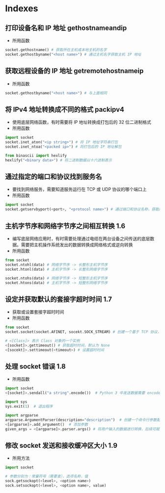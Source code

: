 # Indexes

## 打印设备名和 IP 地址 gethostnameandip
- 所用函数

```py
socket.gethostname() # 获取所在主机或本地主机的名字
socket.gethostbyname("<host name>") # 通过主机名字获取主机 IP 地址
```

## 获取远程设备的 IP 地址 getremotehostnameip
- 所用函数

```py
socket.gethostbyname("<host name>") # 与上面相同
```

## 将 IPv4 地址转换成不同的格式 packipv4
- 使用底层网络函数，有时需要将 IP 地址转换成打包后的 32 位二进制格式
- 所用函数

```py
import socket
socket.inet_aton("<ip string>") # 将 IP 地址字符串打包
socket.inet_ntoa("<packed ip>") # 将打包后的 IP 地址解包

from binascii import hexlify
hexlify("<binary data>") # 将二进制数据以十六进制表示
```

## 通过指定的端口和协议找到服务名
- 要找到网络服务，需要知道服务运行在 TCP 或 UDP 协议的哪个端口上
- 所用函数

```py
import socket
socket.getservbyport(<port>, "<protocol name>") # 通过端口和协议名称，获取服务的名字 
```

## 主机字节序和网络字节序之间相互转换 1.6
- 编写底层网络应用时，有时需要处理通过电缆在两台设备之间传送的底层数据。需要把主机操作系统发出的数据转换成网络格式或逆向转换
- 所用函数

```py
from socket
socket.ntohl(data) # 网络字节序 -> 长整形主机字节序
socket.htonl(data) # 主机字节序 -> 长整形网络字节序

socket.ntohs(data) # 网络字节序 -> 短整形主机字节序
socket.htons(data) # 主机字节序 -> 短整形网络字节序
```
## 设定并获取默认的套接字超时时间 1.7
- 获取或设置套接字超时时间
- 所用函数

```py
from socket
socket.socket(socket.AFINET, socekt.SOCK_STREAM) # 创建一个基于 TCP 协议，IP 地址为 IPv4 类型的套接字对象

# <[Class]> 表示 Class 对象的一个实例
<[socket]>.gettimeout() # 获取超时时间，默认为 None
<[socekt]>.settimeout(<timeout>) # 设置超时时间
```

## 处理 socket 错误 1.8
- 所用函数

```py
import socket
<[socket]>.sendall("a string".encode())  # Python 3 中发送数据需要 encode()

import sys
sys.exit(1)  # 退出程序

import argparse
argparse.ArgumentParser(description="description")  # 创建一个命令行参数配置
<[argparse]>.add_argument()  # 添加参数
given_args = <[argparse]>.parser.args() # 将用户输入的数据进行转换，后续可赋值到其他变量
```

## 修改 socket 发送和接收缓冲区大小 1.9
- 所用方法

```py
import socket

# 参数分别为：常量符号（需要查），选项名称，值
sock.getsockopt(<level>, <option name>)
sock.setsockopt(<level>, <option name>, value)
```


